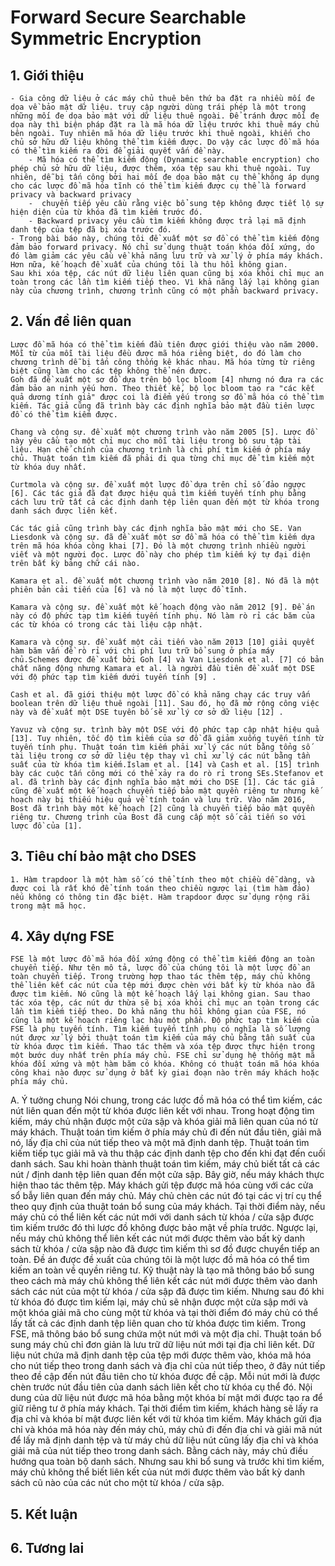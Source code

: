 # Forward Secure Searchable Symmetric Encryption
## 1. Giới thiệu
    - Gia công dữ liệu ở các máy chủ thuê bên thứ ba đặt ra nhiều mối đe dọa về bảo mật dữ liệu. truy cập người dùng trái phép là một trong những mối đe dọa bảo mật với dữ liệu thuê ngoài. Để tránh được mối đe dọa này thì biện pháp đặt ra là mã hóa dữ liệu trước khi thuê máy chủ bên ngoài. Tuy nhiên mã hóa dữ liệu trước khi thuê ngoài, khiến cho chủ sở hữu dữ liệu không thể tìm kiếm được. Do vậy các lược đồ mã hóa có thể tìm kiếm ra đời để giải quyết vấn đề này. 
        - Mã hóa có thể tìm kiếm động (Dynamic searchable encryption) cho phép chủ sở hữu dữ liệu, được thêm, xóa tệp sau khi thuê ngoài. Tuy nhiên, dễ bị tấn công bởi hai mối đe dọa bảo mật cụ thể không áp dụng cho các lược đồ mã hóa tĩnh có thể tìm kiếm được cụ thể là forward privacy và backward privacy
        -  chuyển tiếp yêu cầu rằng việc bổ sung tệp không được tiết lộ sự hiện diện của từ khóa đã tìm kiếm trước đó.
        - Backward privacy yêu cầu tìm kiếm không được trả lại mã định danh tệp của tệp đã bị xóa trước đó.
    - Trong bài báo này, chúng tôi đề xuất một sơ đồ có thể tìm kiếm động đảm bảo forward privacy. Nó chỉ sử dụng thuật toán khóa đối xứng, do đó làm giảm các yêu cầu về khả năng lưu trữ và xử lý ở phía máy khách. 
    Hơn nữa, kế hoạch đề xuất của chúng tôi là thu hồi không gian. 
    Sau khi xóa tệp, các nút dữ liệu liên quan cũng bị xóa khỏi chỉ mục an toàn trong các lần tìm kiếm tiếp theo. Vì khả năng lấy lại không gian này của chương trình, chương trình cũng có một phần backward privacy. 
## 2. Vấn đề liên quan
    Lược đồ mã hóa có thể tìm kiếm đầu tiên được giới thiệu vào năm 2000. Mỗi từ của mỗi tài liệu đều được mã hóa riêng biệt, do đó làm cho chương trình dễ bị tấn công thống kê khác nhau. Mã hóa từng từ riêng biệt cũng làm cho các tệp không thể nén được.
    Goh đã đề xuất một sơ đồ dựa trên bộ lọc bloom [4] nhưng nó đưa ra các đảm bảo an ninh yếu hơn. Theo thiết kế, bộ lọc bloom tạo ra "các kết quả dương tính giả" được coi là điểm yếu trong sơ đồ mã hóa có thể tìm kiếm. Tác giả cũng đã trình bày các định nghĩa bảo mật đầu tiên lược đồ có thể tìm kiếm được.

    Chang và cộng sự. đề xuất một chương trình vào năm 2005 [5]. Lược đồ này yêu cầu tạo một chỉ mục cho mỗi tài liệu trong bộ sưu tập tài liệu. Hạn chế chính của chương trình là chi phí tìm kiếm ở phía máy chủ. Thuật toán tìm kiếm đã phải đi qua từng chỉ mục để tìm kiếm một từ khóa duy nhất.

    Curtmola và cộng sự. đề xuất một lược đồ dựa trên chỉ số đảo ngược [6]. Các tác giả đã đạt được hiệu quả tìm kiếm tuyến tính phụ bằng cách lưu trữ tất cả các định danh tệp liên quan đến một từ khóa trong danh sách được liên kết.

    Các tác giả cũng trình bày các định nghĩa bảo mật mới cho SE. Van Liesdonk và cộng sự. đã đề xuất một sơ đồ mã hóa có thể tìm kiếm dựa trên mã hóa khóa công khai [7]. Đó là một chương trình nhiều người viết và một người đọc. Lược đồ này cho phép tìm kiếm ký tự đại diện trên bất kỳ bảng chữ cái nào. 

    Kamara et al. đề xuất một chương trình vào năm 2010 [8]. Nó đã là một phiên bản cải tiến của [6] và nó là một lược đồ tĩnh. 

    Kamara và cộng sự. đề xuất một kế hoạch động vào năm 2012 [9]. Đề án này có độ phức tạp tìm kiếm tuyến tính phụ. Nó làm rò rỉ các băm của các từ khóa có trong các tài liệu cập nhật. 

    Kamara và cộng sự. đề xuất một cải tiến vào năm 2013 [10] giải quyết hàm băm vấn đề rò rỉ với chi phí lưu trữ bổ sung ở phía máy chủ.Schemes được đề xuất bởi Goh [4] và Van Liesdonk et al. [7] có bản chất năng động nhưng Kamara et al. là người đầu tiên đề xuất một DSE với độ phức tạp tìm kiếm dưới tuyến tính [9] .

    Cash et al. đã giới thiệu một lược đồ có khả năng chạy các truy vấn boolean trên dữ liệu thuê ngoài [11]. Sau đó, họ đã mở rộng công việc này và đề xuất một DSE tuyên bố sẽ xử lý cơ sở dữ liệu [12] .

    Yavuz và cộng sự. trình bày một DSE với độ phức tạp cập nhật hiệu quả [13]. Tuy nhiên, tốc độ tìm kiếm của sơ đồ đã giảm xuống tuyến tính từ tuyến tính phụ. Thuật toán tìm kiếm phải xử lý các nút bằng tổng số tài liệu trong cơ sở dữ liệu tệp thay vì chỉ xử lý các nút bằng tần suất của từ khóa tìm kiếm.Islam et al. [14] và Cash et al. [15] trình bày các cuộc tấn công mới có thể xảy ra do rò rỉ trong SEs.Stefanov et al. đã trình bày các định nghĩa bảo mật mới cho DSE [1]. Các tác giả cũng đề xuất một kế hoạch chuyển tiếp bảo mật quyền riêng tư nhưng kế hoạch này bị thiếu hiệu quả về tính toán và lưu trữ. Vào năm 2016, Bost đã trình bày một kế hoạch [2] cũng là chuyển tiếp bảo mật quyền riêng tư. Chương trình của Bost đã cung cấp một số cải tiến so với lược đồ của [1].
## 3. Tiêu chí bảo mật cho DSES
    1. Hàm trapdoor là một hàm số có thể tính theo một chiều dễ dàng, và được coi là rất khó để tính toán theo chiều ngược lại (tìm hàm đảo) nếu không có thông tin đặc biệt. Hàm trapdoor được sử dụng rộng rãi trong mật mã học.

## 4. Xây dựng FSE
    FSE là một lược đồ mã hóa đối xứng động có thể tìm kiếm động an toàn chuyển tiếp. Như tên mô tả, lược đồ của chúng tôi là một lược đồ an toàn chuyển tiếp. Trong trường hợp thao tác thêm tệp, máy chủ không thể liên kết các nút của tệp mới được chèn với bất kỳ từ khóa nào đã được tìm kiếm. Nó cũng là một kế hoạch lấy lại không gian. Sau thao tác xóa tệp, các nút dư thừa sẽ bị xóa khỏi chỉ mục an toàn trong các lần tìm kiếm tiếp theo. Do khả năng thu hồi không gian của FSE, nó cũng là một kế hoạch riêng lạc hậu một phần. Độ phức tạp tìm kiếm của FSE là phụ tuyến tính. Tìm kiếm tuyến tính phụ có nghĩa là số lượng nút được xử lý bởi thuật toán tìm kiếm của máy chủ bằng tần suất của từ khóa được tìm kiếm. Thao tác thêm và xóa tệp được thực hiện trong một bước duy nhất trên phía máy chủ. FSE chỉ sử dụng hệ thống mật mã khóa đối xứng và một hàm băm có khóa. Không có thuật toán mã hóa khóa công khai nào được sử dụng ở bất kỳ giai đoạn nào trên máy khách hoặc phía máy chủ.

A. Ý tưởng chung
Nói chung, trong các lược đồ mã hóa có thể tìm kiếm, các nút liên quan đến một từ khóa được liên kết với nhau. Trong hoạt động tìm kiếm, máy chủ nhận được một cửa sập và khóa giải mã liên quan của nó từ máy khách. Thuật toán tìm kiếm ở phía máy chủ đi đến nút đầu tiên, giải mã nó, lấy địa chỉ của nút tiếp theo và một mã định danh tệp. Thuật toán tìm kiếm tiếp tục giải mã và thu thập các định danh tệp cho đến khi đạt đến cuối danh sách. Sau khi hoàn thành thuật toán tìm kiếm, máy chủ biết tất cả các nút / định danh tệp liên quan đến một cửa sập. Bây giờ, nếu máy khách thực hiện thao tác thêm tệp. Máy khách gửi tệp được mã hóa cùng với các cửa sổ bẫy liên quan đến máy chủ. Máy chủ chèn các nút đó tại các vị trí cụ thể theo quy định của thuật toán bổ sung của máy khách. Tại thời điểm này, nếu máy chủ có thể liên kết các nút mới với danh sách từ khóa / cửa sập được tìm kiếm trước đó thì lược đồ không được bảo mật về phía trước. Ngược lại, nếu máy chủ không thể liên kết các nút mới được thêm vào bất kỳ danh sách từ khóa / cửa sập nào đã được tìm kiếm thì sơ đồ được chuyển tiếp an toàn. Đề án được đề xuất của chúng tôi là một lược đồ mã hóa có thể tìm kiếm an toàn về quyền riêng tư. Kỹ thuật này là tạo mã thông báo bổ sung theo cách mà máy chủ không thể liên kết các nút mới được thêm vào danh sách các nút của một từ khóa / cửa sập đã được tìm kiếm. Nhưng sau đó khi từ khóa đó được tìm kiếm lại, máy chủ sẽ nhận được một cửa sập mới và một
khóa giải mã cho cùng một từ khóa và tại thời điểm đó máy chủ có thể lấy tất cả các định danh tệp liên quan cho từ khóa được tìm kiếm.
Trong FSE, mã thông báo bổ sung chứa một nút mới và một địa chỉ. Thuật toán bổ sung máy chủ chỉ đơn giản là lưu trữ dữ liệu nút mới tại địa chỉ liên kết. Dữ liệu nút chứa mã định danh tệp của tệp mới được thêm vào, khóa mã hóa cho nút tiếp theo trong danh sách và địa chỉ của nút tiếp theo, ở đây nút tiếp theo đề cập đến nút đầu tiên cho từ khóa được đề cập. Mỗi nút mới là được chèn trước nút đầu tiên của danh sách liên kết cho từ khóa cụ thể đó. Nội dung của dữ liệu nút được mã hóa bằng một khóa bí mật mới được tạo ra để giữ riêng tư ở phía máy khách. Tại thời điểm tìm kiếm, khách hàng sẽ lấy ra địa chỉ và khóa bí mật được liên kết với từ khóa tìm kiếm. Máy khách gửi địa chỉ và khóa mã hóa này đến máy chủ, máy chủ đi đến địa chỉ và giải mã nút để lấy mã định danh tệp và từ máy chủ dữ liệu nút cũng lấy địa chỉ và khóa giải mã của nút tiếp theo trong danh sách. Bằng cách này, máy chủ điều hướng qua toàn bộ danh sách. Nhưng sau khi bổ sung và trước khi tìm kiếm, máy chủ không thể biết liên kết của nút mới được thêm vào bất kỳ danh sách cũ nào của các nút cho một từ khóa / cửa sập. 
## 5. Kết luận
## 6. Tương lai